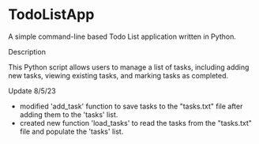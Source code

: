 # TodoListApp
A simple command-line based Todo List application written in Python.

Description

This Python script allows users to manage a list of tasks, including adding new tasks, viewing existing tasks, and marking tasks as completed. 

Update 8/5/23

- modified 'add_task' function to save tasks to the "tasks.txt" file after adding them to the 'tasks' list.
- created new function 'load_tasks' to read the tasks from the "tasks.txt" file and populate the 'tasks' list.